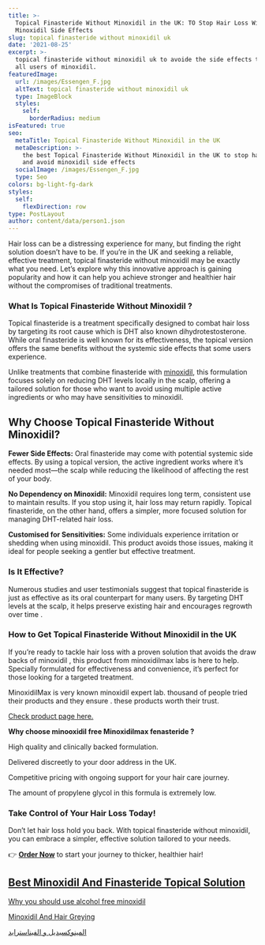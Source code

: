 ```yaml
---
title: >-
  Topical Finasteride Without Minoxidil in the UK: TO Stop Hair Loss Without The
  Minoxidil Side Effects
slug: topical finasteride without minoxidil uk
date: '2021-08-25'
excerpt: >-
  topical finasteride without minoxidil uk to avoide the side effects that nose
  all users of minoxidil.
featuredImage:
  url: /images/Essengen_F.jpg
  altText: topical finasteride without minoxidil uk
  type: ImageBlock
  styles:
    self:
      borderRadius: medium
isFeatured: true
seo:
  metaTitle: Topical Finasteride Without Minoxidil in the UK
  metaDescription: >-
    the best Topical Finasteride Without Minoxidil in the UK to stop hair loss
    and avoid minoxidil side effects
  socialImage: /images/Essengen_F.jpg
  type: Seo
colors: bg-light-fg-dark
styles:
  self:
    flexDirection: row
type: PostLayout
author: content/data/person1.json
---
```

Hair loss can be a distressing experience for many, but finding the right solution doesn’t have to be. If you’re in the UK and seeking a reliable, effective treatment, topical finasteride without minoxidil may be exactly what you need. Let’s explore why this innovative approach is gaining popularity and how it can help you achieve stronger and healthier hair without the compromises of traditional treatments.

### **What Is Topical Finasteride Without Minoxidil ?**

Topical finasteride is a treatment specifically designed to combat hair loss by targeting its root cause which is DHT also known dihydrotestosterone. While oral finasteride is well known for its effectiveness, the topical version offers the same benefits without the systemic side effects that some users experience.

Unlike treatments that combine finasteride with [minoxidil](https://minoxidil.best), this formulation focuses solely on reducing DHT levels locally in the scalp, offering a tailored solution for those who want to avoid using multiple active ingredients or who may have sensitivities to minoxidil.

## **Why Choose Topical Finasteride Without Minoxidil?**

**Fewer Side Effects:**
Oral finasteride may come with potential systemic side effects. By using a topical version, the active ingredient works where it’s needed most—the scalp while reducing the likelihood of affecting the rest of your body.

**No Dependency on Minoxidil:**
Minoxidil requires long term, consistent use to maintain results. If you stop using it, hair loss may return rapidly. Topical finasteride, on the other hand, offers a simpler, more focused solution for managing DHT-related hair loss.

**Customised for Sensitivities:**
Some individuals experience irritation or shedding when using minoxidil. This product avoids those issues, making it ideal for people seeking a gentler but effective treatment.

### **Is It Effective?**

Numerous studies and user testimonials suggest that topical finasteride is just as effective as its oral counterpart for many users. By targeting DHT levels at the scalp, it helps preserve existing hair and encourages regrowth over time .

### **How to Get Topical Finasteride Without Minoxidil in the UK**

If you’re ready to tackle hair loss with a proven solution that avoids the draw backs of minoxidil , this product from minoxidilmax labs is here to help. Specially formulated for effectiveness and convenience, it’s perfect for those looking for a targeted treatment.

MinoxidilMax is very known minoxidil expert lab. thousand of people tried their products and they ensure . these products worth their trust.

[Check product page here.](https://www.minoxidilmax.com/topical-finasteride-without-minoxidil-essengen-f?hair=547)

**Why choose minooxidil free Minoxidilmax fenasteride ?**

High quality and clinically backed formulation.

Delivered discreetly to your door address in the UK.

Competitive pricing with ongoing support for your hair care journey.

The amount of propylene glycol in this formula is extremely low.

### **Take Control of Your Hair Loss Today!**

Don’t let hair loss hold you back. With topical finasteride without minoxidil, you can embrace a simpler, effective solution tailored to your needs.

👉 [**Order Now**](https://www.minoxidilmax.com/topical-finasteride-without-minoxidil-essengen-f?hair=547) to start your journey to thicker, healthier hair!

## [Best Minoxidil And Finasteride Topical Solution](https://minoxidil.best/best-minoxidil-and-finasteride-topical-solution/)

[Why you should use alcohol free minoxidil](https://minoxidil.best/alcohol-free-minoxidil/)

[Minoxidil And Hair Greying](https://minoxidil5.netlify.app/blog/minoxidil-and-hair-greying/)

[المينوكسيديل و الفيناسترايد](https://ouhida.com/%D8%A7%D9%84%D9%85%D9%8A%D9%86%D9%88%D9%83%D8%B3%D9%8A%D8%AF%D9%8A%D9%84-%D9%88-%D8%A7%D9%84%D9%81%D9%8A%D9%86%D8%A7%D8%B3%D8%AA%D9%8A%D8%B1%D9%8A%D8%AF/)

